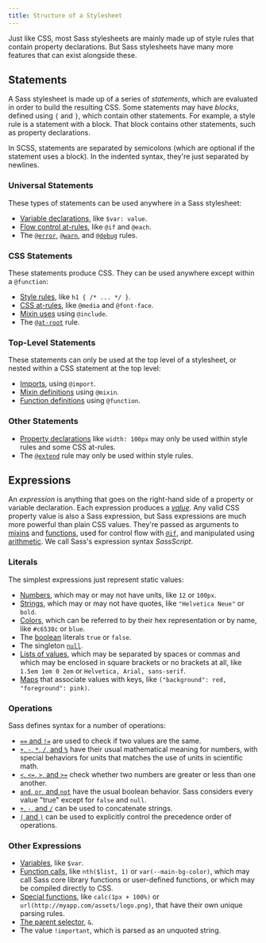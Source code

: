 ```yaml
---
title: Structure of a Stylesheet
---
```


Just like CSS, most Sass stylesheets are mainly made up of style rules that
contain property declarations. But Sass stylesheets have many more features that
can exist alongside these.

## Statements

A Sass stylesheet is made up of a series of *statements*, which are evaluated in
order to build the resulting CSS. Some statements may have *blocks*, defined
using `{` and `}`, which contain other statements. For example, a style rule is
a statement with a block. That block contains other statements, such as property
declarations.

In SCSS, statements are separated by semicolons (which are optional if the
statement uses a block). In the indented syntax, they're just separated by
newlines.

### Universal Statements

These types of statements can be used anywhere in a Sass stylesheet:

* [Variable declarations](../variables), like `$var: value`.
* [Flow control at-rules](../at-rules/control), like `@if` and `@each`.
* The [`@error`](../at-rules/error), [`@warn`](../at-rules/warn), and
  [`@debug`](../at-rules/debug) rules.

### CSS Statements

These statements produce CSS. They can be used anywhere except within a
`@function`:

* [Style rules](../style-rules), like `h1 { /* ... */ }`.
* [CSS at-rules](../at-rules/css), like `@media` and `@font-face`.
* [Mixin uses](../at-rules/mixin) using `@include`.
* The [`@at-root`](../at-rules/at-root) rule.

### Top-Level Statements

These statements can only be used at the top level of a stylesheet, or nested
within a CSS statement at the top level:

* [Imports](../at-rules/import), using `@import`.
* [Mixin definitions](../at-rules/mixin) using `@mixin`.
* [Function definitions](../at-rules/function) using `@function`.

### Other Statements

* [Property declarations](../style-rules/declarations) like `width: 100px` may
  only be used within style rules and some CSS at-rules.
* The [`@extend`](../at-rules/extend) rule may only be used within style rules.

## Expressions

An *expression* is anything that goes on the right-hand side of a property or
variable declaration. Each expression produces a *[value][]*. Any valid CSS property
value is also a Sass expression, but Sass expressions are much more powerful
than plain CSS values. They're passed as arguments to [mixins][] and
[functions][], used for control flow with [`@if`][], and manipulated using
[arithmetic][]. We call Sass's expression syntax *SassScript*.

[value]: ../values
[mixins]: ../at-rules/mixin
[functions]: ../at-rules/function
[`@if`]: ../at-rules/if
[arithmetic]: ../operators/numeric

### Literals

The simplest expressions just represent static values:

* [Numbers](../values/numbers), which may or may not have units, like `12` or
  `100px`.
* [Strings](../values/strings), which may or may not have quotes, like
  `"Helvetica Neue"` or `bold`.
* [Colors](../values/colors), which can be referred to by their hex
  representation or by name, like `#c6538c` or `blue`.
* The [boolean](../values/booleans) literals `true` or `false`.
* The singleton [`null`](../values/null).
* [Lists of values](../values/lists), which may be separated by spaces or commas
  and which may be enclosed in square brackets or no brackets at all, like
  `1.5em 1em 0 2em` or `Helvetica, Arial, sans-serif`.
* [Maps](../values/maps) that associate values with keys, like
  `("background": red, "foreground": pink)`.

### Operations

Sass defines syntax for a number of operations:

* [`==` and `!=`](../operators/equality) are used to check if two values are the
  same.
* [`+`, `-`, `*`, `/`, and `%`](../operators/numeric) have their usual
  mathematical meaning for numbers, with special behaviors for units that
  matches the use of units in scientific math.
* [`<`, `<=`, `>`, and `>=`](../operators/relational) check whether two numbers
  are greater or less than one another.
* [`and`, `or`, and `not`](../operators/boolean) have the usual boolean
  behavior. Sass considers every value "true" except for `false` and `null`.
* [`+`, `-`, and `/`](../operators/string) can be used to concatenate strings.
* [`(` and `)`](../operators#parentheses) can be used to explicitly control the
  precedence order of operations.

### Other Expressions

* [Variables](../variables), like `$var`.
* [Function calls](../at-rules/function), like `nth($list, 1)` or
  `var(--main-bg-color)`, which may call Sass core library functions or
  user-defined functions, or which may be compiled directly to CSS.
* [Special functions](special-functions), like `calc(1px + 100%)` or
  `url(http://myapp.com/assets/logo.png)`, that have their own unique parsing
  rules.
* [The parent selector](../style-rules/parent-selector), `&`.
* The value `!important`, which is parsed as an unquoted string.
